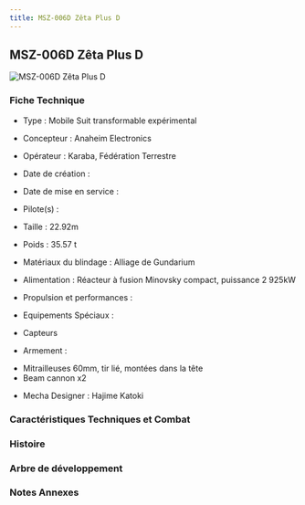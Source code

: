 ```yaml
---
title: MSZ-006D Zêta Plus D
---
```


MSZ-006D Zêta Plus D
--------------------


![MSZ-006D Zêta Plus D](/images/stories/saga/sentinel/mechas/msz-006d-wr.png)


### Fiche Technique



- Type : Mobile Suit transformable expérimental
  
- Concepteur : Anaheim Electronics
  
- Opérateur : Karaba, Fédération Terrestre
  
- Date de création : 
  
- Date de mise en service : 
  
- Pilote(s) : 
  
- Taille : 22.92m
  
- Poids : 35.57 t
  
- Matériaux du blindage : Alliage de Gundarium
  
- Alimentation : Réacteur à fusion Minovsky compact, puissance 2 925kW
  
- Propulsion et performances : 
  
- Equipements Spéciaux :


* Capteurs


- Armement :


* Mitrailleuses 60mm, tir lié, montées dans la tête
* Beam cannon x2


- Mecha Designer : Hajime Katoki


### Caractéristiques Techniques et Combat


### Histoire


### Arbre de développement


### Notes Annexes


